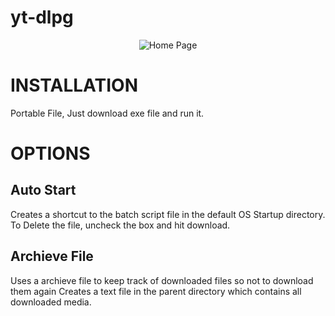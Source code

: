 # yt-dlpg



<p align="center">
  <img src="https://github.com/HauseMasterZ/yt-dlpg/assets/113833707/6a0b9b02-5926-4730-a61f-d7429b3d79a7" alt="Home Page"/>
</p>



# INSTALLATION
Portable File, Just download exe file and run it.

# OPTIONS
## Auto Start
Creates a shortcut to the batch script file in the default OS Startup directory.
To Delete the file, uncheck the box and hit download.

## Archieve File
Uses a archieve file to keep track of downloaded files so not to download them again
Creates a text file in the parent directory which contains all downloaded media.
